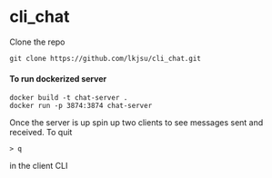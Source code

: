 # cli_chat

Clone the repo
```
git clone https://github.com/lkjsu/cli_chat.git
```
#### To run dockerized server
```
docker build -t chat-server .
docker run -p 3874:3874 chat-server
```
Once the server is up spin up two clients to see messages sent and received.
To quit
```
> q
```
in the client CLI
